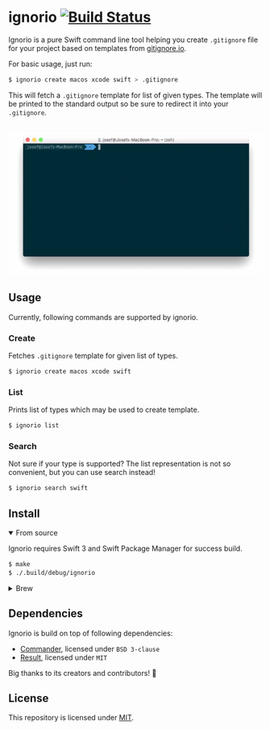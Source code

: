 # ignorio [![Build Status](https://travis-ci.com/josefdolezal/ignorio.svg?token=AxpSW7yys3aiQpPG9zMW&branch=master)](https://travis-ci.com/josefdolezal/ignorio)
Ignorio is a pure Swift command line tool helping you create `.gitignore` file for your project based on templates from [gitignore.io](https://gitignore.io).

For basic usage, just run:

```bash
$ ignorio create macos xcode swift > .gitignore
```

This will fetch a `.gitignore` template for list of given types. The template will be printed to the standard output so be sure to redirect it into your `.gitignore`.

<p align="center">
    <br />
	<a href="https://github.com/josefdolezal/ignorio/"><img src="assets/cli.gif" alt="Ignorio terminal CLI" /></a>
</p>

## Usage

Currently, following commands are supported by ignorio.

### Create

Fetches `.gitignore` template for given list of types. 

```bash
$ ignorio create macos xcode swift
```

### List

Prints list of types which may be used to create template.

```bash
$ ignorio list
```

### Search

Not sure if your type is supported? The list representation is not so convenient, but you can use search instead!

```bash
$ ignorio search swift
```

## Install

<details open>
<summary>From source</summary>

Ignorio requires Swift 3 and Swift Package Manager for success build.

```bash
$ make
$ ./.build/debug/ignorio
```

</details>

<details>
<summary>Brew</summary>

Not supported yet.

</details>

## Dependencies

Ignorio is build on top of following dependencies:

* [Commander](https://github.com/kylef/Commander), licensed under `BSD 3-clause`
* [Result](https://github.com/antitypical/Result), licensed under `MIT`

Big thanks to its creators and contributors! :tada:

## License

This repository is licensed under [MIT](LICENSE).
